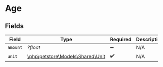 # Age


## Fields

| Field                                                           | Type                                                            | Required                                                        | Description                                                     |
| --------------------------------------------------------------- | --------------------------------------------------------------- | --------------------------------------------------------------- | --------------------------------------------------------------- |
| `amount`                                                        | *?float*                                                        | :heavy_minus_sign:                                              | N/A                                                             |
| `unit`                                                          | [\php\petstore\Models\Shared\Unit](../../models/shared/Unit.md) | :heavy_check_mark:                                              | N/A                                                             |